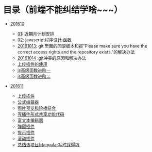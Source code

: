 # 目录（前端不能纠结学啥~~~）

- [201610](https://github.com/guimeisang/Diary/tree/master/201610)
	- [01](https://github.com/guimeisang/Diary/blob/master/201610/01.md): 近期月计划安排
	- [02](https://github.com/guimeisang/Diary/blob/master/201610/02.md): javascript程序设计·函数
	- [20161013](https://github.com/guimeisang/Diary/blob/master/201610/20161013.md): git 里面的回滚版本和报"Please make sure you have the correct access rights and the repository exists."的解决办法
	- [20161014](https://github.com/guimeisang/Diary/blob/master/201610/20161014.md) :git冲突的原因和解决办法
	- [上传插件的使用](https://github.com/guimeisang/Diary/blob/master/201610/20161020.md)
	- [js高级函数进阶一](https://github.com/guimeisang/Diary/blob/master/201610/js%E9%AB%98%E7%BA%A7%E5%87%BD%E6%95%B0%E8%BF%9B%E9%98%B6%E4%B8%80)
	- [js高级函数进阶二](https://github.com/guimeisang/Diary/blob/master/201610/js%E9%AB%98%E7%BA%A7%E5%87%BD%E6%95%B0%E8%BF%9B%E9%98%B6%E4%B8%80)


- [201611](https://github.com/guimeisang/Diary/tree/master/201611)
	- [上传插件](https://github.com/guimeisang/Diary/blob/master/201611/%E4%B8%8A%E4%BC%A0.md)
	- [公式编辑器](https://github.com/guimeisang/Diary/blob/master/201611/%E5%85%AC%E5%BC%8F%E7%BC%96%E8%BE%91%E5%99%A8.md)
	- [图片预览和轮播结合](https://github.com/guimeisang/Diary/blob/master/201611/%E5%9B%BE%E7%89%87%E9%A2%84%E8%A7%88%E5%92%8C%E5%9B%BE%E7%89%87%E8%BD%AE%E6%92%AD%E7%9A%84%E6%8F%92%E4%BB%B6.md)
	- [写插件形式共享功能代码](https://github.com/guimeisang/Diary/blob/master/201611/%E5%AD%A6%E4%BC%9A%E5%86%99%E6%8F%92%E4%BB%B6%E7%9A%84%E5%BD%A2%E5%BC%8F.md)
	- [富文本编辑器](https://github.com/guimeisang/Diary/blob/master/201611/%E5%AF%8C%E6%96%87%E6%9C%AC%E7%BC%96%E8%BE%91%E5%99%A8.md)
	- [弹窗插件](https://github.com/guimeisang/Diary/blob/master/201611/%E5%BC%B9%E7%AA%97%E6%8F%92%E4%BB%B6.md)
	- [提示插件](https://github.com/guimeisang/Diary/blob/master/201611/%E6%8F%90%E7%A4%BA%E6%8F%92%E4%BB%B6.md)
	- [滚动插件](https://github.com/guimeisang/Diary/blob/master/201611/%E6%8F%90%E7%A4%BA%E6%8F%92%E4%BB%B6.md)
	- [总结该项目用angular写时踩得坑]()